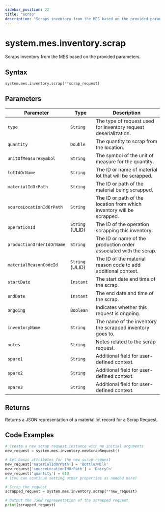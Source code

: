 ```yaml
---
sidebar_position: 22
title: "scrap"
description: "Scraps inventory from the MES based on the provided parameters."
---
```


# system.mes.inventory.scrap

Scraps inventory from the MES based on the provided parameters.

## Syntax
```python
system.mes.inventory.scrap(**scrap_request)
```

## Parameters

| Parameter                       | Type            | Description                                                           |
|---------------------------------|-----------------|-----------------------------------------------------------------------|
| `type`                          | `String`        | The type of request used for inventory request deserialization.       |
| `quantity`                      | `Double`        | The quantity to scrap from the location.                              |
| `unitOfMeasureSymbol`           | `String`        | The symbol of the unit of measure for the quantity.                   |
| `lotIdOrName`                   | `String`        | The ID or name of material lot that will be scrapped.                 |
| `materialIdOrPath`              | `String`        | The ID or path of the material being scrapped.                        |
| `sourceLocationIdOrPath`        | `String`        | The ID or path of the location from which inventory will be scrapped. |
| `operationId`                   | `String` (ULID) | The ID of the operation scrapping this inventory.                     |
| `productionOrderIdOrName`       | `String`        | The ID or name of the production order associated with the scrap.     |
| `materialReasonCodeId`          | `String` (ULID) | The ID of the material reason code to add additional context.         |
| `startDate`                     | `Instant`       | The start date and time of the scrap.                                 |
| `endDate`                       | `Instant`       | The end date and time of the scrap.                                   |
| `ongoing`                       | `Boolean`       | Indicates whether this request is ongoing.                            |
| `inventoryName`                 | `String`        | The name of the inventory the scrapped inventory goes to.             |
| `notes`                         | `String`        | Notes related to the scrap request.                                   |
| `spare1`                        | `String`        | Additional field for user-defined context.                            |
| `spare2`                        | `String`        | Additional field for user-defined context.                            |
| `spare3`                        | `String`        | Additional field for user-defined context.                            |

## Returns

Returns a JSON representation of a material lot record for a Scrap Request.

## Code Examples

```python
# Create a new scrap request instance with no initial arguments
new_request = system.mes.inventory.newScrapRequest()

# Set basic attributes for the new scrap request
new_request['materialIdOrPath'] = 'Bottle/Milk'
new_request['sourceLocationIdOrPath'] = 'DairyCo'
new_request['quantity'] = 610
# (You can continue setting other properties as needed here)

# Scrap the request
scrapped_request = system.mes.inventory.scrap(**new_request)

# Output the JSON representation of the scrapped request
print(scrapped_request)
```